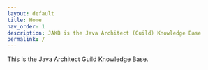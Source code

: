 ```yaml
---
layout: default
title: Home
nav_order: 1
description: JAKB is the Java Architect (Guild) Knowledge Base
permalink: /
---
```


This is the Java Architect Guild Knowledge Base.